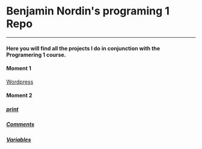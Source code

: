#  Benjamin Nordin's programing 1 Repo #

***

#### Here you will find all the projects I do in conjunction with the Programering 1 course. ####

#### Moment 1 ####

[Wordpress](https://wp.benjaminnordin.se/)

#### Moment 2 ####
##### [print](./moment2/print/code.md) #####
##### [Comments](./moment2/comments/code.md) #####
##### [Variables](./moment2/variables/code.md) #####
